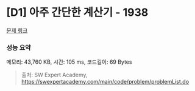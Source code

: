 # [D1] 아주 간단한 계산기 - 1938 

[문제 링크](https://swexpertacademy.com/main/code/problem/problemDetail.do?contestProbId=AV5PjsYKAMIDFAUq) 

### 성능 요약

메모리: 43,760 KB, 시간: 105 ms, 코드길이: 69 Bytes



> 출처: SW Expert Academy, https://swexpertacademy.com/main/code/problem/problemList.do